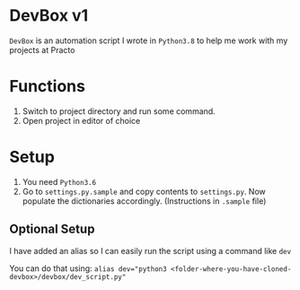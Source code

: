 # DevBox v1

`DevBox` is an automation script I wrote in `Python3.8` to help me work with my projects at Practo

# Functions

1. Switch to project directory and run some command.
2. Open project in editor of choice

# Setup

1. You need `Python3.6`
2. Go to `settings.py.sample` and copy contents to `settings.py`. Now populate the dictionaries accordingly. (Instructions in `.sample` file)

## Optional Setup

I have added an alias so I can easily run the script using a command like `dev`

You can do that using:
`alias dev="python3 <folder-where-you-have-cloned-devbox>/devbox/dev_script.py"`
